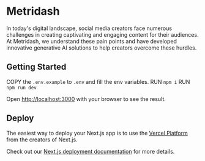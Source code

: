 # Metridash

In today's digital landscape, social media creators face numerous challenges in creating captivating and engaging content for their audiences. At Metridash, we understand these pain points and have developed innovative generative AI solutions to help creators overcome these hurdles.

## Getting Started

COPY the `.env.example` to `.env` and fill the env variables.
RUN `npm i`
RUN `npm run dev`

Open [http://localhost:3000](http://localhost:3000) with your browser to see the result.

## Deploy

The easiest way to deploy your Next.js app is to use the [Vercel Platform](https://vercel.com/new?utm_medium=default-template&filter=next.js&utm_source=create-next-app&utm_campaign=create-next-app-readme) from the creators of Next.js.

Check out our [Next.js deployment documentation](https://nextjs.org/docs/deployment) for more details.

